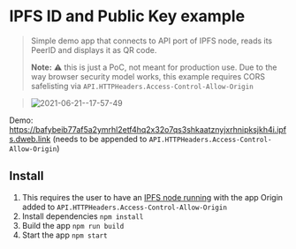 # IPFS ID and Public Key example

> Simple demo app that connects to API port of IPFS node, reads its PeerID and displays  it as QR code.
> 
> **Note:**  ⚠️ this is just a PoC, not meant for production use. Due to the way browser security model works, this example requires CORS safelisting via `API.HTTPHeaders.Access-Control-Allow-Origin`

> ![2021-06-21--17-57-49](https://user-images.githubusercontent.com/157609/122792237-45b26000-d2ba-11eb-8681-55485692fd72.png)


Demo:  https://bafybeib77af5a2ymrhl2etf4hq2x32o7qs3shkaatznyjxrhnipksjkh4i.ipfs.dweb.link (needs to be appended to `API.HTTPHeaders.Access-Control-Allow-Origin`)

## Install

1. This requires the user to have an [IPFS node running](https://ipfs.io/#install) with the app Origin added to `API.HTTPHeaders.Access-Control-Allow-Origin`
2. Install dependencies `npm install`
3. Build the app `npm run build`
4. Start the app `npm start`
